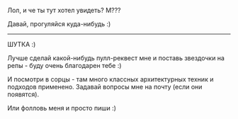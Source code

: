 Лол, и че ты тут хотел увидеть? М???

Давай, прогуляйся куда-нибудь :)

---

ШУТКА :)

Лучше сделай какой-нибудь пулл-реквест мне и поставь звездочки на репы - буду очень благодарен тебе :)

И посмотри в сорцы - там много классных архитектурных техник и подходов применено. Задавай вопросы мне на почту (если они появятся).

Или фолловь меня и просто пиши :)
